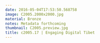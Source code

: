 ```yaml
---
date: 2016-05-04T17:53:50.568758
image: C2005.2000x2000.jpg
material: Bronze
notes: Metadata forthcoming
thumbnail: C2005.preview.jpg
title: c2005.17 | Engaging Digital Tibet
---
```


